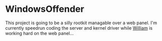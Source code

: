 # WindowsOffender
This project is going to be a silly rootkit managable over a web panel.
I'm currently speedrun coding the server and kernel driver while [William](https://github.com/WilliamAnimate) is working hard on the web panel...
